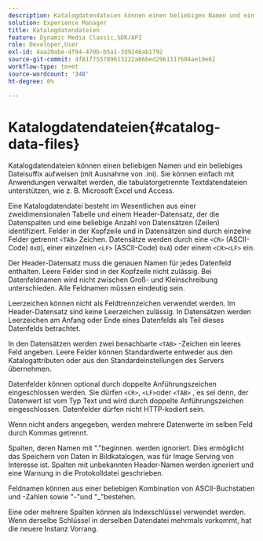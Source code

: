 ```yaml
---
description: Katalogdatendateien können einen beliebigen Namen und ein beliebiges Dateisuffix aufweisen (mit Ausnahme von .ini). Sie können einfach mit Anwendungen verwaltet werden, die tabulatorgetrennte Textdatendateien unterstützen, wie z. B. Microsoft Excel und Access.
solution: Experience Manager
title: Katalogdatendateien
feature: Dynamic Media Classic,SDK/API
role: Developer,User
exl-id: 4aa20abe-4f84-470b-b5a1-3d9246ab1792
source-git-commit: 4f81f755789613222a66bed2961117604ae19e62
workflow-type: tm+mt
source-wordcount: '348'
ht-degree: 0%

---
```


# Katalogdatendateien{#catalog-data-files}

Katalogdatendateien können einen beliebigen Namen und ein beliebiges Dateisuffix aufweisen (mit Ausnahme von .ini). Sie können einfach mit Anwendungen verwaltet werden, die tabulatorgetrennte Textdatendateien unterstützen, wie z. B. Microsoft Excel und Access.

Eine Katalogdatendatei besteht im Wesentlichen aus einer zweidimensionalen Tabelle und einem Header-Datensatz, der die Datenspalten und eine beliebige Anzahl von Datensätzen (Zeilen) identifiziert. Felder in der Kopfzeile und in Datensätzen sind durch einzelne Felder getrennt `<TAB>` Zeichen. Datensätze werden durch eine `<CR>` (ASCII-Code) `0xD`), einer einzelnen `<LF>` (ASCII-Code) `0xA`) oder einem `<CR><LF>` ein.

Der Header-Datensatz muss die genauen Namen für jedes Datenfeld enthalten. Leere Felder sind in der Kopfzeile nicht zulässig. Bei Datenfeldnamen wird nicht zwischen Groß- und Kleinschreibung unterschieden. Alle Feldnamen müssen eindeutig sein.

Leerzeichen können nicht als Feldtrennzeichen verwendet werden. Im Header-Datensatz sind keine Leerzeichen zulässig. In Datensätzen werden Leerzeichen am Anfang oder Ende eines Datenfelds als Teil dieses Datenfelds betrachtet.

In den Datensätzen werden zwei benachbarte `<TAB>` -Zeichen ein leeres Feld angeben. Leere Felder können Standardwerte entweder aus den Katalogattributen oder aus den Standardeinstellungen des Servers übernehmen.

Datenfelder können optional durch doppelte Anführungszeichen eingeschlossen werden. Sie dürfen `<CR>`, `<LF>`oder `<TAB>` , es sei denn, der Datenwert ist vom Typ Text und wird durch doppelte Anführungszeichen eingeschlossen. Datenfelder dürfen nicht HTTP-kodiert sein.

Wenn nicht anders angegeben, werden mehrere Datenwerte im selben Feld durch Kommas getrennt.

Spalten, deren Namen mit &quot;.&quot;beginnen. werden ignoriert. Dies ermöglicht das Speichern von Daten in Bildkatalogen, was für Image Serving von Interesse ist. Spalten mit unbekannten Header-Namen werden ignoriert und eine Warnung in die Protokolldatei geschrieben.

Feldnamen können aus einer beliebigen Kombination von ASCII-Buchstaben und -Zahlen sowie &quot;-&quot;und &quot;_&quot;bestehen.

Eine oder mehrere Spalten können als Indexschlüssel verwendet werden. Wenn derselbe Schlüssel in derselben Datendatei mehrmals vorkommt, hat die neuere Instanz Vorrang.
